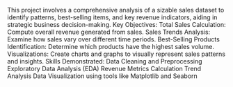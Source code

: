 This project involves a comprehensive analysis of a sizable sales dataset to identify patterns, best-selling items, and key revenue indicators, aiding in strategic business decision-making.
Key Objectives:
Total Sales Calculation:
  Compute overall revenue generated from sales.
Sales Trends Analysis:
  Examine how sales vary over different time periods.
Best-Selling Products Identification:
  Determine which products have the highest sales volume.
Visualizations:
  Create charts and graphs to visually represent sales patterns and insights.
Skills Demonstrated:
  Data Cleaning and Preprocessing
  Exploratory Data Analysis (EDA)
  Revenue Metrics Calculation
  Trend Analysis
  Data Visualization using tools like Matplotlib and Seaborn
